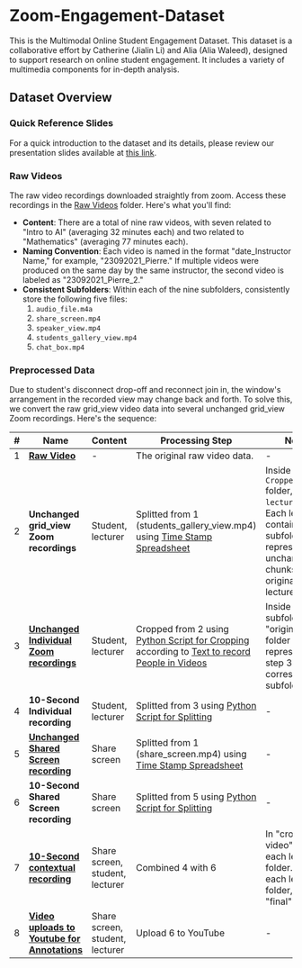 # Zoom-Engagement-Dataset 

This is the Multimodal Online Student Engagement Dataset. This dataset is a collaborative effort by Catherine (Jialin Li) and Alia (Alia Waleed), designed to support research on online student engagement. It includes a variety of multimedia components for in-depth analysis.

## Dataset Overview

### Quick Reference Slides
For a quick introduction to the dataset and its details, please review our presentation slides available at [this link](https://docs.google.com/presentation/d/1oICvGvWpDMS1Ro6-yWFDrBTs-GKh_TB4LxYbBjpdD5Y/edit?usp=sharing).

### Raw Videos

The raw video recordings downloaded straightly from zoom. Access these recordings in the [Raw Videos](https://drive.google.com/drive/folders/12e2aJ3oW91NYt9XyptG9BrYOB44ag_Xr?usp=drive_link) folder. Here's what you'll find:

- **Content**: There are a total of nine raw videos, with seven related to "Intro to AI" (averaging 32 minutes each) and two related to "Mathematics" (averaging 77 minutes each).
- **Naming Convention**: Each video is named in the format "date_Instructor Name," for example, "23092021_Pierre." If multiple videos were produced on the same day by the same instructor, the second video is labeled as "23092021_Pierre_2."
- **Consistent Subfolders**: Within each of the nine subfolders, consistently store the following five files:
  1. `audio_file.m4a`
  2. `share_screen.mp4`
  3. `speaker_view.mp4`
  4. `students_gallery_view.mp4`
  5. `chat_box.mp4`

### Preprocessed Data
Due to student's disconnect drop-off and reconnect join in, the window's arrangement in the recorded view may change back and forth. To solve this, we convert the raw grid_view video data into several unchanged grid_view Zoom recordings. Here's the sequence:

| # | Name | Content | Processing Step | Notes |
|---|------|---------|-----------------|-------|
| 1 | [**Raw Video**](https://drive.google.com/drive/folders/12e2aJ3oW91NYt9XyptG9BrYOB44ag_Xr?usp=drive_link) | - | The original raw video data. | - |
| 2 | **Unchanged grid_view Zoom recordings** | Student, lecturer | Splitted from 1 (students_gallery_view.mp4) using [Time Stamp Spreadsheet](https://docs.google.com/spreadsheets/d/1pYKqmghlGIbarUW7rUkTX_hiaAkYlV_0R-ExDdXn0_c/edit#gid=0) | Inside the `Cropped_videos` folder, find the `lecture` folder. Each lecture contains subfolders representing unchanged chunks of the original lecture. |
| 3 | [**Unchanged Individual Zoom recordings**](https://drive.google.com/drive/folders/1QVx7_Nm5LzYlcQAmjdksaA283VB_LBP-?usp=share_link) | Student, lecturer | Cropped from 2 using [Python Script for Cropping](https://drive.google.com/file/d/1je9xFKXrH3lmTsdaFkkWXOuW9xnjE0tp/view?usp=share_link) according to [Text to record People in Videos](https://docs.google.com/spreadsheets/d/1kwJogK-am3mgfxi7gFUr6KqTaWl5ET8fBsAqks86ZKQ/edit?usp=share_link) | Inside each subfolder, the "original" folder represents step 3 in the corresponding subfolder. |
| 4 | **10-Second Individual recording** | Student, lecturer | Splitted from 3 using [Python Script for Splitting](https://drive.google.com/file/d/18RaKtyPWgcPoat-nhkxFzW_z0JOlKncx/view?usp=drive_link) | - |
| 5 | [**Unchanged Shared Screen recording**](https://drive.google.com/drive/folders/1kZtNqy9UCAdt5JRcz0sCyDA0b9YTWylD?usp=share_link) | Share screen | Splitted from 1 (share_screen.mp4) using [Time Stamp Spreadsheet](https://docs.google.com/spreadsheets/d/1pYKqmghlGIbarUW7rUkTX_hiaAkYlV_0R-ExDdXn0_c/edit#gid=0) | - |
| 6 | **10-Second Shared Screen recording** | Share screen | Splitted from 5 using [Python Script for Splitting](https://drive.google.com/file/d/18RaKtyPWgcPoat-nhkxFzW_z0JOlKncx/view?usp=drive_link) | - |
| 7 | [**10-Second contextual recording**](https://drive.google.com/drive/folders/1OiT_cTSnfhF_PQ5bR3oGt0XUJs8D4-CF?usp=share_link) | Share screen, student, lecturer | Combined 4 with 6 | In "cropped video", find each lecture folder. Inside each lecture folder, find the "final" folder. |
| 8 | [**Video uploads to Youtube for Annotations**](https://docs.google.com/spreadsheets/d/1kwJogK-am3mgfxi7gFUr6KqTaWl5ET8fBsAqks86ZKQ/edit?usp=share_link) | Share screen, student, lecturer | Upload 6 to YouTube | - |
